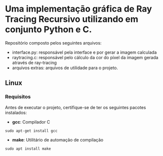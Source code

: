 # Uma implementação gráfica de Ray Tracing Recursivo utilizando em conjunto Python e C.
Repositório composto pelos seguintes arquivos:
- interface.py: responsável pela interface e por gerar a imagem calculada
- raytracing.c: responsável pelo cálculo da cor do píxel da imagem gerada através de ray-tracing
- arquivos extras: arquivos de utilidade para o projeto.

## Linux

### Requisitos
Antes de executar o projeto, certifique-se de ter os seguintes pacotes instalados:
- **gcc**: Compilador C
```
sudo apt-get install gcc
```
- **make**: Utilitário de automação de compilação
```
sudo apt install make
```
